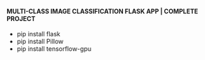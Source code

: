 
#### MULTI-CLASS IMAGE CLASSIFICATION FLASK APP | COMPLETE PROJECT
 - pip install flask
 - pip install Pillow
 - pip install tensorflow-gpu 


